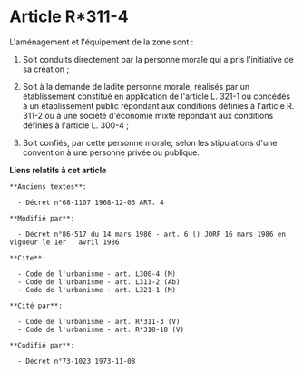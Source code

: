 # Article R*311-4

L'aménagement et l'équipement de la zone sont :

1. Soit conduits directement par la personne morale qui a pris l'initiative de sa création ;

2. Soit à la demande de ladite personne morale, réalisés par un établissement constitué en application de l'article L. 321-1
ou concédés à un établissement public répondant aux conditions définies à l'article R. 311-2 ou à une société d'économie
mixte répondant aux conditions définies à l'article L. 300-4 ;

3. Soit confiés, par cette personne morale, selon les stipulations d'une convention à une personne privée ou publique.

**Liens relatifs à cet article**

	**Anciens textes**:

	  - Décret n°68-1107 1968-12-03 ART. 4

	**Modifié par**:

	  - Décret n°86-517 du 14 mars 1986 - art. 6 () JORF 16 mars 1986 en vigueur le 1er   avril 1986

	**Cite**:

	  - Code de l'urbanisme - art. L300-4 (M)
	  - Code de l'urbanisme - art. L311-2 (Ab)
	  - Code de l'urbanisme - art. L321-1 (M)

	**Cité par**:

	  - Code de l'urbanisme - art. R*311-3 (V)
	  - Code de l'urbanisme - art. R*318-18 (V)

	**Codifié par**:

	  - Décret n°73-1023 1973-11-08

